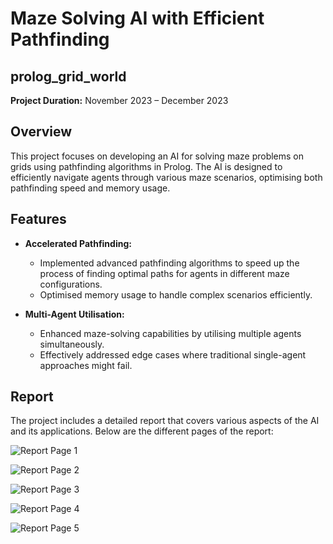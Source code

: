 # Maze Solving AI with Efficient Pathfinding

## prolog_grid_world

**Project Duration:** November 2023 – December 2023

## Overview

This project focuses on developing an AI for solving maze problems on grids using pathfinding algorithms in Prolog. The AI is designed to efficiently navigate agents through various maze scenarios, optimising both pathfinding speed and memory usage.

## Features

- **Accelerated Pathfinding:** 
  - Implemented advanced pathfinding algorithms to speed up the process of finding optimal paths for agents in different maze configurations.
  - Optimised memory usage to handle complex scenarios efficiently.

- **Multi-Agent Utilisation:**
  - Enhanced maze-solving capabilities by utilising multiple agents simultaneously.
  - Effectively addressed edge cases where traditional single-agent approaches might fail.

## Report

The project includes a detailed report that covers various aspects of the AI and its applications. Below are the different pages of the report:

![Report Page 1](./doc/cw_report_2176132/1723976631838-ce38c53b-af48-4d81-a340-6c8d7dc4f751_1.jpg)

![Report Page 2](./doc/cw_report_2176132/1723976631838-ce38c53b-af48-4d81-a340-6c8d7dc4f751_2.jpg)

![Report Page 3](./doc/cw_report_2176132/1723976631838-ce38c53b-af48-4d81-a340-6c8d7dc4f751_3.jpg)

![Report Page 4](./doc/cw_report_2176132/1723976631838-ce38c53b-af48-4d81-a340-6c8d7dc4f751_4.jpg)

![Report Page 5](./doc/cw_report_2176132/1723976631838-ce38c53b-af48-4d81-a340-6c8d7dc4f751_5.jpg)
